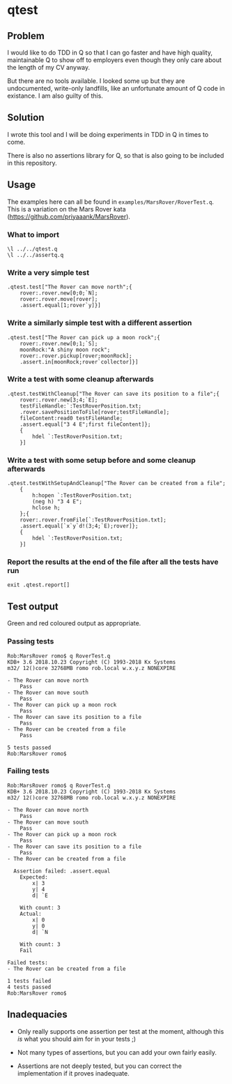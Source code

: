 # qtest

## Problem

I would like to do TDD in Q so that I can go faster and have high quality,
maintainable Q to show off to employers even though they only care about the
length of my CV anyway.

But there are no tools available. I looked some up but they are undocumented,
write-only landfills, like an unfortunate amount of Q code in existance. I am
also guilty of this.

## Solution

I wrote this tool and I will be doing experiments in TDD in Q in times to come.

There is also no assertions library for Q, so that is also going to be included
in this repository.

## Usage

The examples here can all be found in `examples/MarsRover/RoverTest.q`. This is
a variation on the Mars Rover kata (https://github.com/priyaaank/MarsRover).

### What to import

```
\l ../../qtest.q
\l ../../assertq.q
```

### Write a very simple test

```
.qtest.test["The Rover can move north";{
    rover:.rover.new[0;0;`N];
    rover:.rover.move[rover];
    .assert.equal[1;rover`y]}]
```

### Write a similarly simple test with a different assertion

```
.qtest.test["The Rover can pick up a moon rock";{
    rover:.rover.new[0;1;`S];
    moonRock:"A shiny moon rock";
    rover:.rover.pickup[rover;moonRock];
    .assert.in[moonRock;rover`collector]}]
```

### Write a test with some cleanup afterwards

```
.qtest.testWithCleanup["The Rover can save its position to a file";{
    rover:.rover.new[3;4;`E];
    testFileHandle:`:TestRoverPosition.txt;
    .rover.savePositionToFile[rover;testFileHandle];
    fileContent:read0 testFileHandle;
    .assert.equal["3 4 E";first fileContent]};
    {
        hdel `:TestRoverPosition.txt;
    }]
```

### Write a test with some setup before and some cleanup afterwards

```
.qtest.testWithSetupAndCleanup["The Rover can be created from a file";
    {
        h:hopen `:TestRoverPosition.txt;
        (neg h) "3 4 E";
        hclose h;
    };{
    rover:.rover.fromFile[`:TestRoverPosition.txt];
    .assert.equal[`x`y`d!(3;4;`E);rover]};
    {
        hdel `:TestRoverPosition.txt;
    }]
```

### Report the results at the end of the file after all the tests have run

```
exit .qtest.report[]
```

## Test output

Green and red coloured output as appropriate.

### Passing tests

```
Rob:MarsRover romo$ q RoverTest.q
KDB+ 3.6 2018.10.23 Copyright (C) 1993-2018 Kx Systems
m32/ 12()core 32768MB romo rob.local w.x.y.z NONEXPIRE

- The Rover can move north
	Pass
- The Rover can move south
	Pass
- The Rover can pick up a moon rock
	Pass
- The Rover can save its position to a file
	Pass
- The Rover can be created from a file
	Pass

5 tests passed
Rob:MarsRover romo$
```

### Failing tests

```
Rob:MarsRover romo$ q RoverTest.q
KDB+ 3.6 2018.10.23 Copyright (C) 1993-2018 Kx Systems
m32/ 12()core 32768MB romo rob.local w.x.y.z NONEXPIRE

- The Rover can move north
	Pass
- The Rover can move south
	Pass
- The Rover can pick up a moon rock
	Pass
- The Rover can save its position to a file
	Pass
- The Rover can be created from a file

  Assertion failed: .assert.equal
	Expected:   
		x| 3
		y| 4
		d| `E
		
	With count: 3
	Actual:     
		x| 0
		y| 0
		d| `N
		
	With count: 3
	Fail

Failed tests:
- The Rover can be created from a file

1 tests failed
4 tests passed
Rob:MarsRover romo$ 
```

## Inadequacies

- Only really supports one assertion per test at the moment, although this *is* what you should aim for in your tests ;)

- Not many types of assertions, but you can add your own fairly easily.

- Assertions are not deeply tested, but you can correct the implementation if it proves inadequate.

